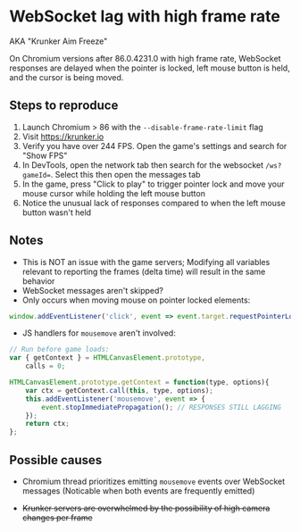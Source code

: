 # WebSocket lag with high frame rate
AKA "Krunker Aim Freeze"

On Chromium versions after 86.0.4231.0 with high frame rate, WebSocket responses are delayed when the pointer is locked, left mouse button is held, and the cursor is being moved.

## Steps to reproduce

1. Launch Chromium > 86 with the `--disable-frame-rate-limit` flag
2. Visit https://krunker.io
3. Verify you have over 244 FPS. Open the game's settings and search for "Show FPS"
3. In DevTools, open the network tab then search for the websocket `/ws?gameId=`. Select this then open the messages tab
5. In the game, press "Click to play" to trigger pointer lock and move your mouse cursor while holding the left mouse button
6. Notice the unusual lack of responses compared to when the left mouse button wasn't held

## Notes

- This is NOT an issue with the game servers; Modifying all variables relevant to reporting the frames (delta time) will result in the same behavior
- WebSocket messages aren't skipped?
- Only occurs when moving mouse on pointer locked elements:
```js
window.addEventListener('click', event => event.target.requestPointerLock());
```
- JS handlers for `mousemove` aren't involved:
```js
// Run before game loads:
var { getContext } = HTMLCanvasElement.prototype,
	calls = 0;

HTMLCanvasElement.prototype.getContext = function(type, options){
	var ctx = getContext.call(this, type, options);
    this.addEventListener('mousemove', event => {
        event.stopImmediatePropagation(); // RESPONSES STILL LAGGING
    });
    return ctx;
};
```

## Possible causes

- Chromium thread prioritizes emitting `mousemove` events over WebSocket messages
(Noticable when both events are frequently emitted)

- ~~Krunker servers are overwhelmed by the possibility of high camera changes per frame~~
